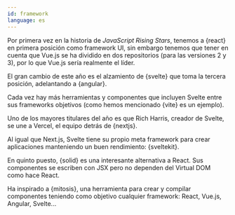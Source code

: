 ```yaml
---
id: framework
language: es
---
```


Por primera vez en la historia de _JavaScript Rising Stars_, tenemos a {react} en primera posición como framework UI, sin embargo tenemos que tener en cuenta que Vue.js se ha dividido en dos repositorios (para las versiones 2 y 3), por lo que Vue.js sería realmente el líder. 

El gran cambio de este año es el alzamiento de {svelte} que toma la tercera posición, adelantando a {angular}.   

Cada vez hay más herramientas y componentes que incluyen Svelte entre sus frameworks objetivos (como hemos mencionado {vite} es un ejemplo).  

Uno de los mayores titulares del año es que Rich Harris, creador de Svelte, se une a Vercel, el equipo detrás de {nextjs}.

Al igual que Next.js, Svelte tiene su propio meta framework para crear aplicaciones manteniendo un buen rendimiento: {sveltekit}.

En quinto puesto, {solid} es una interesante alternativa a React. Sus componentes se escriben con JSX pero no dependen del Virtual DOM como hace React.

Ha inspirado a {mitosis}, una herramienta para crear y compilar componentes teniendo como objetivo cualquier framework: React, Vue.js, Angular, Svelte...

